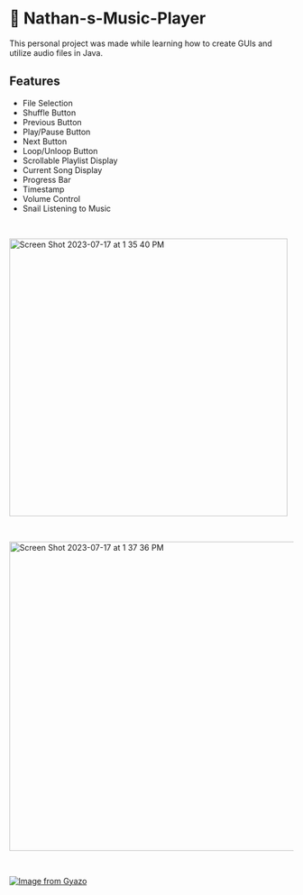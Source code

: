 # 🎵 Nathan-s-Music-Player

This personal project was made while learning how to create GUIs and utilize audio files in Java. 

## Features
- File Selection 
- Shuffle Button
- Previous Button
- Play/Pause Button
- Next Button
- Loop/Unloop Button
- Scrollable Playlist Display
- Current Song Display
- Progress Bar
- Timestamp
- Volume Control
- Snail Listening to Music

&nbsp;

<img width="493" alt="Screen Shot 2023-07-17 at 1 35 40 PM" src="https://github.com/nvanzandt/Nathan-s-Music-Player/assets/135445498/a1ba43e0-40f8-49c2-b590-f772402f7c8b">

&nbsp;

<img width="549" alt="Screen Shot 2023-07-17 at 1 37 36 PM" src="https://github.com/nvanzandt/Nathan-s-Music-Player/assets/135445498/0dab4f42-a0fc-4d81-8059-6ee670bb62e4">

&nbsp;

[![Image from Gyazo](https://gyazo.com/12dbdc7001ad9ae0f54944b708fca025.gif)](https://gyazo.com/12dbdc7001ad9ae0f54944b708fca025)



